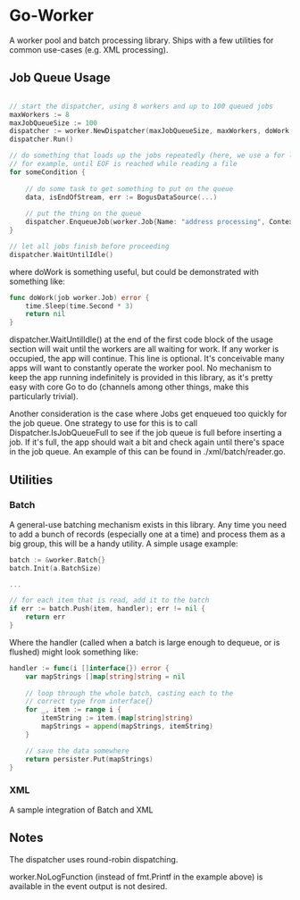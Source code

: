 # Go-Worker

A worker pool and batch processing library.  Ships with a few utilities for common use-cases (e.g. XML processing).

## Job Queue Usage

```go

// start the dispatcher, using 8 workers and up to 100 queued jobs
maxWorkers := 8
maxJobQueueSize := 100
dispatcher := worker.NewDispatcher(maxJobQueueSize, maxWorkers, doWork, fmt.Printf)
dispatcher.Run()

// do something that loads up the jobs repeatedly (here, we use a for loop)
// for example, until EOF is reached while reading a file
for someCondition {
	
    // do some task to get something to put on the queue
    data, isEndOfStream, err := BogusDataSource(...)
    
    // put the thing on the queue
    dispatcher.EnqueueJob(worker.Job{Name: "address processing", Context: &data, IsEndOfStream: isEndOfStream})
}

// let all jobs finish before proceeding
dispatcher.WaitUntilIdle()
```

where doWork is something useful, but could be demonstrated with something like:

```go
func doWork(job worker.Job) error {
	time.Sleep(time.Second * 3)
	return nil
}
```

dispatcher.WaitUntilIdle() at the end of the first code block of the usage section will
wait until the workers are all waiting for work.  If any worker is occupied, the app will continue.  This
line is optional.  It's conceivable many apps will want to constantly operate the worker pool. No mechanism
to keep the app running indefinitely is provided in this library, as it's pretty easy with core Go to do 
(channels among other things, make this particularly trivial).

Another consideration is the case where Jobs get enqueued too quickly for the job queue.  One
strategy to use for this is to call Dispatcher.IsJobQueueFull to see if the job queue is full before inserting a job.
If it's full, the app should wait a bit and check again until there's space in the job queue.  An
example of this can be found in ./xml/batch/reader.go.

## Utilities

### Batch

A general-use batching mechanism exists in this library.  Any time you need to add a bunch of records (especially one 
at a time) and process them as a big group, this will be a handy utility.  A simple usage example:

```go
batch := &worker.Batch{}
batch.Init(a.BatchSize)

...

// for each item that is read, add it to the batch
if err := batch.Push(item, handler); err != nil {
    return err
}

```

Where the handler (called when a batch is large enough to dequeue, or is flushed) might look something like:

```go
handler := func(i []interface{}) error {
    var mapStrings []map[string]string = nil
    
    // loop through the whole batch, casting each to the
    // correct type from interface{}
    for _, item := range i {
        itemString := item.(map[string]string)
        mapStrings = append(mapStrings, itemString)
    }

    // save the data somewhere
    return persister.Put(mapStrings)
}
```

### XML

A sample integration of Batch and XML

## Notes

The dispatcher uses round-robin dispatching.

worker.NoLogFunction (instead of fmt.Printf in the example above) is available in the event output is not desired.
